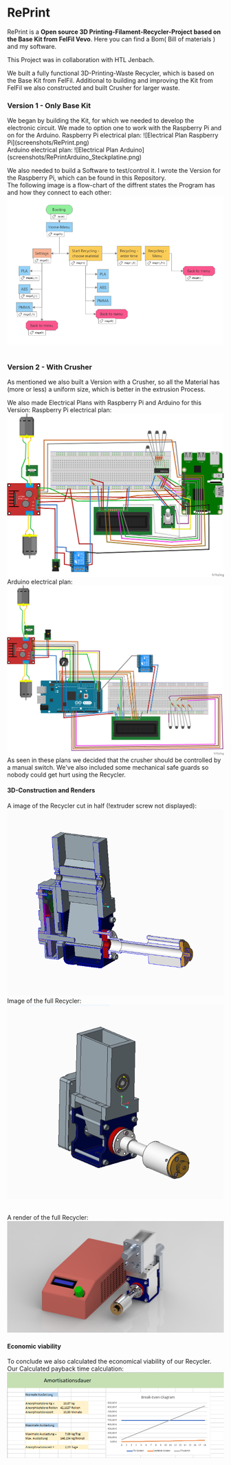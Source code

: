 # RePrint

RePrint is a <strong>Open source 3D Printing-Filament-Recycler-Project based on the Base Kit from FelFil Vevo</strong>.
Here you can find a Bom( Bill of materials ) and my software.


This Project was in collaboration with HTL Jenbach.

We built a fully functional 3D-Printing-Waste Recycler, which is based on the Base Kit from FelFil.
Additional to building and improving the Kit from FelFil we also constructed and built Crusher for larger waste.

<h3>Version 1 - Only Base Kit </h3>
We began by building the Kit, for which we needed to develop the electronic circuit. We made to option one to work with the Raspberry Pi and on for the Arduino.
Raspberry Pi electrical plan: ![Electrical Plan Raspberry Pi](screenshots/RePrint.png)<br>
Arduino electrical plan: ![Electrical Plan Arduino](screenshots/RePrintArduino_Steckplatine.png)<br>

We also needed to build a Software to test/control it.
I wrote the Version for the Raspberry Pi, which can be found in this Repository.<br>
The following image is a flow-chart of the diffrent states the Program has and how they connect to each other: ![States of the Software](screenshots/RePrint-Menu-Obverview.png)<br>
<br>
<h3>Version 2 - With Crusher</h3>
As mentioned we also built a Version with a Crusher, so all the Material has (more or less) a uniform size, which is better in the extrusion Process.

We also made Electrical Plans with Raspberry Pi and Arduino for this Version:
Raspberry Pi electrical plan: ![Electrical Plan Raspberry Pi](screenshots/final_Steckplatine_2.png)<br>
Arduino electrical plan: ![Electrical Plan Arduino](screenshots/RePrintArduino_Steckplatine_final.png)<br>
As seen in these plans we decided that the crusher should be controlled by a manual switch. We've also included some mechanical safe guards so nobody could get hurt using the Recycler.<br>
<h4>3D-Construction and Renders</h4>

A image of the Recycler cut in half (!extruder screw not displayed): ![3D-Construction of Recycler](screenshots/3.PNG)<br>
Image of the full Recycler: ![3D-Construction of Recycler](screenshots/1.PNG)<br><br>

A render of the full Recycler: ![3D-Render of Recycler](screenshots/rend.png)<br>

<h4>Economic viability</h4>


To conclude we also calculated the economical viability of our Recycler.<br>
Our Calculated payback time calculation: ![Image of the Calculated payback time calculation](screenshots/kostenrechnung.PNG)<br>
